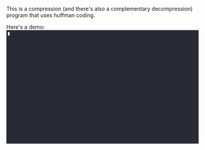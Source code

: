 This is a compression (and there's also a complementary decompression) program that uses huffman coding.

Here's a demo:
![Demo](demo.gif)
